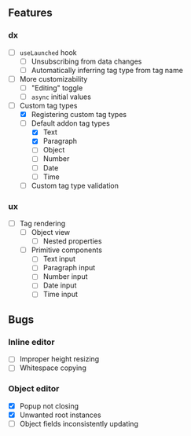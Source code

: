 ## Features

### dx

- [ ] `useLaunched` hook
  - [ ] Unsubscribing from data changes
  - [ ] Automatically inferring tag type from tag name
- [ ] More customizability
  - [ ] "Editing" toggle
  - [ ] `async` initial values
- [ ] Custom tag types
  - [x] Registering custom tag types
  - [ ] Default addon tag types
    - [x] Text
    - [x] Paragraph
    - [ ] Object
    - [ ] Number
    - [ ] Date
    - [ ] Time
  - [ ] Custom tag type validation

### ux

- [ ] Tag rendering
  - [ ] Object view
    - [ ] Nested properties
  - [ ] Primitive components
    - [ ] Text input
    - [ ] Paragraph input
    - [ ] Number input
    - [ ] Date input
    - [ ] Time input

## Bugs

### Inline editor

- [ ] Improper height resizing
- [ ] Whitespace copying

### Object editor

- [x] Popup not closing
- [x] Unwanted root instances
- [ ] Object fields inconsistently updating
